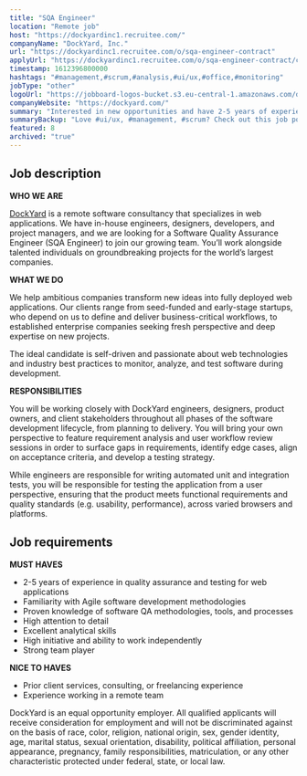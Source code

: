 ```yaml
---
title: "SQA Engineer"
location: "Remote job"
host: "https://dockyardinc1.recruitee.com/"
companyName: "DockYard, Inc."
url: "https://dockyardinc1.recruitee.com/o/sqa-engineer-contract"
applyUrl: "https://dockyardinc1.recruitee.com/o/sqa-engineer-contract/c/new"
timestamp: 1612396800000
hashtags: "#management,#scrum,#analysis,#ui/ux,#office,#monitoring"
jobType: "other"
logoUrl: "https://jobboard-logos-bucket.s3.eu-central-1.amazonaws.com/dockyard-inc-"
companyWebsite: "https://dockyard.com/"
summary: "Interested in new opportunities and have 2-5 years of experience in quality assurance and testing for web applications? DockYard has a job opening for a SQA Engineer."
summaryBackup: "Love #ui/ux, #management, #scrum? Check out this job post!"
featured: 8
archived: "true"
---
```


## Job description

**WHO WE ARE**

[DockYard](https://dockyard.com/) is a remote software consultancy that specializes in web applications. We have in-house engineers, designers, developers, and project managers, and we are looking for a Software Quality Assurance Engineer (SQA Engineer) to join our growing team. You’ll work alongside talented individuals on groundbreaking projects for the world’s largest companies.

**WHAT WE DO**

We help ambitious companies transform new ideas into fully deployed web applications. Our clients range from seed-funded and early-stage startups, who depend on us to define and deliver business-critical workflows, to established enterprise companies seeking fresh perspective and deep expertise on new projects.

The ideal candidate is self-driven and passionate about web technologies and industry best practices to monitor, analyze, and test software during development.

**RESPONSIBILITIES**

You will be working closely with DockYard engineers, designers, product owners, and client stakeholders throughout all phases of the software development lifecycle, from planning to delivery. You will bring your own perspective to feature requirement analysis and user workflow review sessions in order to surface gaps in requirements, identify edge cases, align on acceptance criteria, and develop a testing strategy.

While engineers are responsible for writing automated unit and integration tests, you will be responsible for testing the application from a user perspective, ensuring that the product meets functional requirements and quality standards (e.g. usability, performance), across varied browsers and platforms.

## Job requirements

**MUST HAVES**

*   2-5 years of experience in quality assurance and testing for web applications
*   Familiarity with Agile software development methodologies
*   Proven knowledge of software QA methodologies, tools, and processes
*   High attention to detail
*   Excellent analytical skills
*   High initiative and ability to work independently
*   Strong team player

**NICE TO HAVES**

*   Prior client services, consulting, or freelancing experience
*   Experience working in a remote team

DockYard is an equal opportunity employer. All qualified applicants will receive consideration for employment and will not be discriminated against on the basis of race, color, religion, national origin, sex, gender identity, age, marital status, sexual orientation, disability, political affiliation, personal appearance, pregnancy, family responsibilities, matriculation, or any other characteristic protected under federal, state, or local law.
